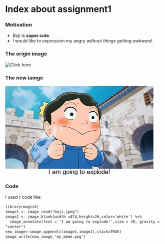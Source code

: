 # Index about assignment1
### Motivation
* Boji is **super cute**.
* I would like to expression my angry *without things getting awkward*.


### The origin image
![Click here](https://www.bing.com/images/search?view=detailV2&ccid=TLuk40BM&id=5F6BDAEE54503DD3C8EB162EC5A7032496240266&thid=OIP.TLuk40BM2aHvkleWwzdoEgHaEK&mediaurl=https%3a%2f%2fth.bing.com%2fth%2fid%2fR.4cbba4e3404cd9a1ef925796c3376812%3frik%3dZgIkliQDp8UuFg%26riu%3dhttp%253a%252f%252fimg.lemeitu.com%252fm00%252fe6%252fec%252f794d12369e5099511e6b12af0751e646__w.jpg%26ehk%3dFHv7s7%252b99g2YYjZXKim3pKyNny3udyqTnn0b9GcSl%252fQ%253d%26risl%3d%26pid%3dImgRaw%26r%3d0&exph=540&expw=960&q=%e6%b3%a2%e5%90%89&simid=608048252747412627&FORM=IRPRST&ck=AF8A332636CCBB1B991395825D0C05A5&selectedIndex=11)



### The new iamge
![](my_meme.png)


### Code
I used r code like:
<br>

```
library(magick)
image1 <- image_read("boji.jpeg")
image2 <- image_blank(width =474,height=20,color='white') %>%
  image_annotate(text = 'I am going to explode!',size = 20, gravity = "center")
new_image<-image_append(c(image1,image2),stack=TRUE)
image_write(new_image,'my_meme.png')
```
